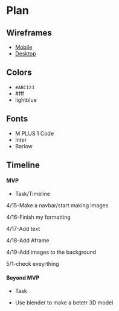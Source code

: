 # Plan

## Wireframes
* [Mobile](https://wireframe.cc/qa15Ss)
* [Desktop](https://wireframe.cc/4EpUoN)

## Colors
* `#ABC123`
* #fff
* lightblue

## Fonts
* M PLUS 1 Code
* Inter
* Barlow

## Timeline

#### MVP

* Task/Timeline

4/15-Make a navbar/start making images

4/16-Finish my formatting

4/17-Add text

4/18-Add Aframe

4/19-Add images to the background

5/1-check eveyrthing

#### Beyond MVP

* Task
  
* Use blender to make a betetr 3D model
